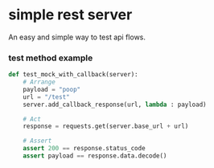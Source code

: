 # simple rest server
An easy and simple way to test api flows. 

### test method example

```python
def test_mock_with_callback(server):
    # Arrange
    payload = "poop"
    url = "/test"
    server.add_callback_response(url, lambda : payload)

    # Act
    response = requests.get(server.base_url + url)

    # Assert
    assert 200 == response.status_code
    assert payload == response.data.decode()

```